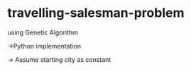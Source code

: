 # travelling-salesman-problem
using Genetic Algorithm

->Python implementation

-> Assume starting city as constant
